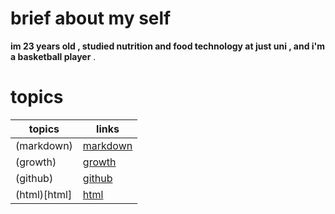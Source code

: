 # brief about my self 
**im 23 years old , studied nutrition and food technology at just uni , and i'm a basketball player** . 

# topics

**topics**    | **links**
----------    |------------
(markdown)    |[markdown](surahorani.github.io/reading_note2/markdown)
(growth)      |[growth](https://surahorani.github.io/reading_note2/)
(github)      |[github](https://surahorani.github.io/reading_note2/gitsum)
(html)[html]  |[html](https://surahorani.github.io/reading_note2/html)  
